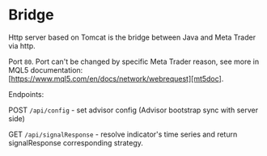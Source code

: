 # Bridge
Http server based on Tomcat is the bridge between Java and Meta Trader via http. 

Port `80`. Port can't be changed by specific Meta Trader reason, see more in MQL5 documentation: [https://www.mql5.com/en/docs/network/webrequest][mt5doc].

Endpoints:

POST `/api/config` - set advisor config (Advisor bootstrap sync with server side)

GET `/api/signalResponse` - resolve indicator's time series and return signalResponse corresponding strategy.


[mt5doc]: https://www.mql5.com/en/docs/network/webrequest